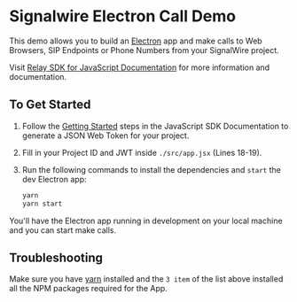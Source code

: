 # Signalwire Electron Call Demo

This demo allows you to build an [Electron](https://electronjs.org/) app and make calls to Web Browsers, SIP Endpoints or Phone Numbers from your SignalWire project.

Visit [Relay SDK for JavaScript Documentation](https://docs.signalwire.com/topics/relay-sdk-js) for more information and documentation.

## To Get Started

1. Follow the [Getting Started](https://docs.signalwire.com/topics/relay-sdk-js#relay-sdk-for-javascript-using-the-sdk) steps in the JavaScript SDK Documentation to generate a JSON Web Token for your project.

2. Fill in your Project ID and JWT inside `./src/app.jsx` (Lines 18-19).

3. Run the following commands to install the dependencies and `start` the dev Electron app:

    ```sh
    yarn
    yarn start
    ```

You'll have the Electron app running in development on your local machine and you can start make calls.

## Troubleshooting

Make sure you have [yarn](https://yarnpkg.com/lang/en/) installed and the `3 item` of the list above installed all the NPM packages required for the App.
